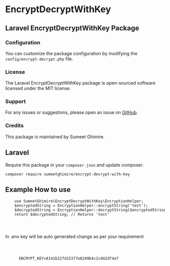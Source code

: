 <!DOCTYPE html>
<html lang="en">


<body>

  <h1>EncryptDecryptWithKey</h1>

  <h2>Laravel EncryptDecryptWithKey Package</h2>

  <h3>Configuration</h3>
  <p>You can customize the package configuration by modifying the <code>config/encrypt-decrypt.php</code> file.</p>

  <h3>License</h3>
  <p>The Laravel EncryptDecryptWithKey package is open-sourced software licensed under the MIT license.</p>

  <h3>Support</h3>
  <p>For any issues or suggestions, please open an issue on <a href="https://github.com/sumeetghimire/encrypt-decrypt-with-key">GitHub</a>.</p>

  <h3>Credits</h3>
  <p>This package is maintained by Sumeet Ghimire.</p>

  <h2>Laravel</h2>

  <p>Require this package in your <code>composer.json</code> and update composer.</p>

<pre class="notranslate"><code>composer require sumeetghimire/encrypt-decrypt-with-key</code></pre>

  <h2>Example How to use</h2>
  <code><pre>
    use SumeetGhimire\EncryptDecryptWithKey\EncryptionHelper;
    $encryptedString = EncryptionHelper::encryptString('test');
    $decryptedString = EncryptionHelper::decryptString($encryptedString);
    return $decryptedString; // Returns 'test'
  </pre>
</code>
  <p>In .env key will be auto generated change as per your requirement</p>
  <code>
    <pre>
      ENCRYPT_KEY=8141b227d15377e8249b4c2cd42df4a7
  </pre>
</code>
</body>

</html>
